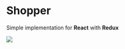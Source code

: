 # Shopper

Simple implementation for **React** with **Redux**

![](https://media.giphy.com/media/3kK28sl8yC9HEdcPfE/giphy.gif)
